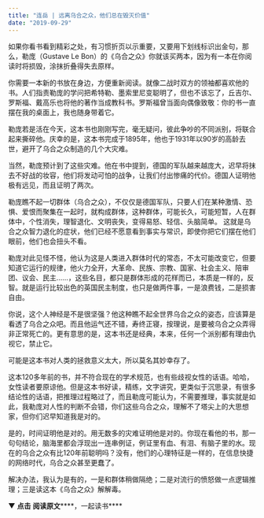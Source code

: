 ```yaml
---
title: "连岳 | 远离乌合之众，他们总在毁灭价值"
date: "2019-09-29"
---
```


如果你看书看到精彩之处，有习惯折页以示重要，又要用下划线标识出金句，那么，勒庞（Gustave Le Bon）的《乌合之众》你就该买两本，因为有一本在你阅读时将损毁，涂抹折叠得失去原样。

你需要一本新的书放在身边，方便重新阅读。就像二战时双方的领袖都喜欢他的书。人们指责勒庞的学问把希特勒、墨索里尼变聪明了，但也不该忘了，丘吉尔、罗斯福、戴高乐也将他的著作当成教科书。罗斯福曾当面向偶像致敬：你的书一直摆在我的桌面上，我也随身带着它。 

勒庞若是活在今天，这本书也刚刚写完，毫无疑问，彼此争吵的不同派别，将联合起来撕碎他。庆幸的是，这本书完成于1895年，他也于1931年以90岁的高龄去世，避开了乌合之众制造的几个大灾难。

当然，勒庞预计到了这些灾难。他在书中提到，德国的军队越来越庞大，迟早将抹去不好战的妆容，他们将发动可怕的战争，让我们付出惨痛的代价。德国人证明他极有远见，而且证明了两次。

勒庞瞧不起一切群体（乌合之众），不仅仅是德国军队，只要人们在某种激情、恐惧、爱恨而聚集在一起时，就构成群体，这种群体，可能长久，可能短暂，人在群体中，个性消失，理智退化、文明丧失，变得易怒、轻信、头脑简单。 这就是乌合之众智力退化的症状，他们已经不愿意看到事实与常识，即使你把它们摆在他们眼前，他们也会扭头不看。

勒庞对此见怪不怪，他认为这是人类进入群体时代的常态，不太可能改变它，但要知道它运行的规律，他火力全开，大革命、民族、宗教、国家、社会主义、陪审团、议会、民主……，这些名目，都只是群体形成的花样而已，本质是一样的，反智。就是运行比较出色的英国民主制度，也只是做两件事，一是浪费钱，二是损害自由。

你说，这个人神经是不是很坚强？他这种瞧不起全世界乌合之众的姿态，应该算是看透了乌合之众吧。而且他运气还不错，寿终正寝，按理说，是要被乌合之众弄得非正常死亡的。更有意思的是，这本书还是经典，本来，任何一个派别都有理由仇视它，禁止它。

可能是这本书对人类的拯救意义太大，所以莫名其妙幸存了。

这本120多年前的书，并不符合现在的学术规范，也有些歧视女性的话语。哈哈，女性读者要原谅他。但是这本书好读，精练，文字讲究，更类似于沉思录，有很多结论性的话语，把推理过程略过了，而且勒庞可能认为，不需要推理，事实就是如此，我勒庞对人性的判断不会错，你们这些乌合之众，理解不了塔尖上的大思想家，但你们迟早知道我是对的。

是的，时间证明他是对的。用无数多的灾难证明他是对的。你现在看他的书，那一句句结论，脑海里都会浮现出一连串例证，例证里有血、有泪、有脑子里的水。现在的乌合之众有比120年前聪明吗？没有，他们的心理特征是一样的，在信息快捷的网络时代，乌合之众甚至更蠢了。

解决办法，我认为是有的，一是和群体稍做隔绝；二是对流行的愤怒做一点逻辑推理；三是读这本《乌合之众》解解毒。

▼ **点击** ****阅读原文********，一起读书****
